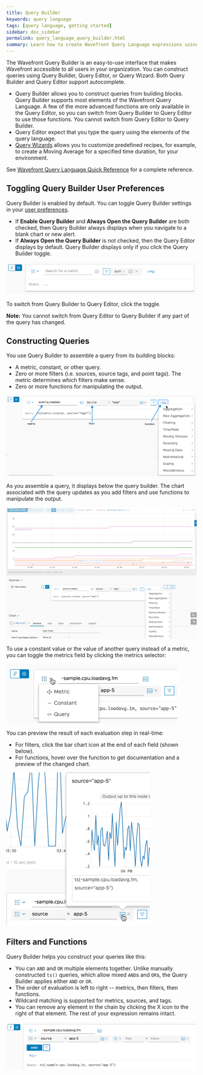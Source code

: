 ```yaml
---
title: Query Builder
keywords: query language
tags: [query language, getting started]
sidebar: doc_sidebar
permalink: query_language_query_builder.html
summary: Learn how to create Wavefront Query Language expressions using Query Builder.
---
```

The Wavefront Query Builder is an easy-to-use interface that makes Wavefront accessible to all users in your organization. You can construct queries using Query Builder, Query Editor, or Query Wizard. Both Query Builder and Query Editor support autocomplete.
* Query Builder allows you to construct queries from building blocks. Query Builder supports most elements of the Wavefront Query Language. A few of the more advanced functions are only available in the Query Editor, so you can switch from Query Builder to Query Editor to use those functions. You cannot switch from Query Editor to Query Builder.
* Query Editor expect that you type the query using the elements of the query language.
* [Query Wizards](https://docs.wavefront.com/query_language_query_wizard.html) allows you to customize predefined recipes, for example, to create a Moving Average for a specified time duration, for your environment.

See [Wavefront Query Language Quick Reference](query_language_reference.html) for a complete reference.

## Toggling Query Builder User Preferences

Query Builder is enabled by default. You can toggle Query Builder settings in your [user preferences](users_account_managing.html#configuring-your-preferences).
* If **Enable Query Builder** and **Always Open the Query Builder** are both checked, then Query Builder always displays when you navigate to a blank chart or new alert.
* If **Always Open the Query Builder** is not checked, then the Query Editor displays by default. Query Builder displays only if you click the Query Builder toggle.

![Query builder new](images/query_builder_new.png)

To switch from Query Builder to Query Editor, click the toggle.

**Note:** You cannot switch from Query Editor to Query Builder if any part of the query has changed.

## Constructing Queries

You use Query Builder to assemble a query from its building blocks:
* A metric, constant, or other query.
* Zero or more filters (i.e. sources, source tags, and point tags). The metric determines which filters make sense.
* Zero or more functions for manipulating the output.

![Query builder](images/query_builder_04x.png)

As you assemble a query, it displays below the query builder. The chart associated with the query updates as you add filters and use functions to manipulate the output.

![Query builder with chart](images/query_builder_showing_chart.png)

To use a constant value or the value of another query instead of a metric, you can toggle the metrics field by clicking the metrics selector:

![Metric selector](images/metric_selector.png)

You can preview the result of each evaluation step in real-time:
* For filters, click the bar chart icon at the end of each field (shown below).
* For functions, hover over the function to get documentation and a preview of the changed chart.

![Display query](images/display_query.png)

## Filters and Functions

Query Builder helps you construct your queries like this:
* You can `AND` and `OR` multiple elements together.
  Unlike manually constructed `ts()` queries, which allow mixed `AND`s and `OR`s, the Query Builder applies either `AND` or `OR`.
* The order of evaluation is left to right -- metrics, then filters, then functions.
* Wildcard matching is supported for metrics, sources, and tags.
* You can remove any element in the chain by clicking the X icon to the right of that element. The rest of your expression remains intact.

![filter and](images/filter_and.png)
